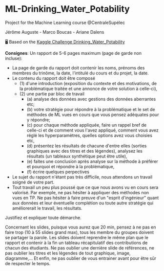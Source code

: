 # ML-Drinking_Water_Potability
Project for the Machine Learning course @CentraleSupélec

 Jérôme Auguste - Marco Boucas - Ariane Dalens 

:desktop_computer: Based on the [Kaggle Challenge Drinking_Water_Potability](https://www.kaggle.com/artimule/drinking-water-probability)

**Consignes**: 
Un rapport de 5-6 pages maximum (page de garde non incluse):
- La page de garde du rapport doit contenir les noms, prénoms des membres du trinôme, la date, l'intitulé du cours et du projet, la date.
- Le contenu du rapport doit être composé 
    - (1) d'une introduction (exposition du contexte et des motivations, de la problématique traitée et une annonce de votre solution à celle-ci), 
    - (2) une partie par bloc de travail 
        - (a) analyse des données avec gestions des données aberrantes etc; 
        - (b) votre stratégie pour répondre à la problématique et le set de méthodes de ML vues en cours que vous pensez adéquates pour y répondre; 
        - (c) pour chaque méthode appliquée, faire un rappel bref de celle-ci et de comment vous l'avez appliqué, comment vous avez réglé les hyperparamètres, quelles options avez vous choisies etc, 
        - (d) présentez les résultats de chacune d'entre elles (sorties graphiques avec des titres et des légendes), analysez les résultats (un tableaux synthétique peut être utile), 
        - (e) faites une conclusion après analyse sur la méthode à préférer et pourquoi et répondre à la problématique, 
        - (f) écrire quelques perpectives
- Le sujet du rapport n'étant pas très difficile, nous attendons un travail soigné de votre part. 
- Tout travail un peu plus poussé que ce que nous avons vu en cours sera valorisé. Par exemple, ne pas hésiter à appliquer des méthodes non vues en TP. Ne pas hésiter à faire preuve d'un "esprit d'ingénieur" quant aux données et leur éventuelle complétion ou toute autre stratégie qui améliorerait le travail, les résultats. 

Justifiez et expliquer toute démarche.

Concernant les slides, puisque vous aurez que 20 min, pensez à ne pas en faire trop (10 à 55 slides grand max), tous les membre du groupes doivent se partager la parole. Les slides doivent reprendre le même plan que le rapport et contenir à la fin un tableau récapitulatif des contributions de chacun des étudiants. 
Ne pas oublier une dernière slide de références, ne pas oublier les titres et les légendes de tout graphique, image, diagramme,... Et enfin, ne pas oublier de vous entrainer avant pour être sûr de respecter le temps. 